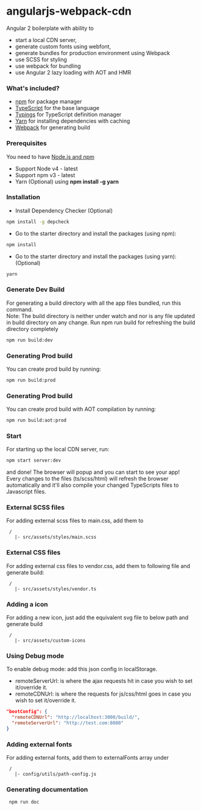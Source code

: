 # angularjs-webpack-cdn
Angular 2 boilerplate with ability to 
* start a local CDN server, 
* generate custom fonts using webfont,
* generate bundles for production environment using Webpack
* use SCSS for styling
* use webpack for bundling
* use Angular 2 lazy loading with AOT and HMR

### What's included?
* [npm](https://www.npmjs.com/) for package manager
* [TypeScript](http://www.typescriptlang.org/) for the base language
* [Typings](https://github.com/typings/typings) for TypeScript definition manager
* [Yarn](https://www.npmjs.com/package/yarn) for installing dependencies with caching
* [Webpack](https://webpack.js.org/) for generating build

### Prerequisites
You need to have [Node.js and npm](https://nodejs.org/en/)
- Support Node v4 - latest
- Support npm v3 - latest
- Yarn (Optional) using **npm install -g yarn**

### Installation
* Install Dependency Checker (Optional)
```bash
npm install -g depcheck
```
* Go to the starter directory and install the packages (using npm):
```bash
npm install
```
* Go to the starter directory and install the packages (using yarn): (Optional)
```bash
yarn
```

### Generate Dev Build
For generating a build directory with all the app files bundled, run this command.  
Note: The build directory is neither under watch and nor is any file updated in build directory on any change.
Run npm run build for refreshing the build directory completely
```bash
npm run build:dev
```

### Generating Prod build
You can create prod build by running:
```bash
npm run build:prod
```

### Generating Prod build
You can create prod build with AOT compilation by running:
```bash
npm run build:aot:prod
```

### Start
For starting up the local CDN server, run:
```bash
npm start server:dev
```
and done! The browser will popup and you can start to see your app!  
Every changes to the files (ts/scss/html) will refresh the browser automatically
and it'll also compile your changed TypeScripts files to Javascript files.

### External SCSS files
For adding external scss files to main.css, add them to 
```directory
 /
   |- src/assets/styles/main.scss
```

### External CSS files
For adding external css files to vendor.css, add them to following file and generate build:
```file
 /
   |- src/assets/styles/vendor.ts
```

### Adding a icon
For adding a new icon, just add the equivalent svg file to below path and generate build 
```directory
 /
   |- src/assets/custom-icons
```

### Using Debug mode
To enable debug mode: add this json config in localStorage.
* remoteServerUrl: is where the ajax requests hit in case you wish to set it/override it.  
* remoteCDNUrl: is where the requests for js/css/html goes in case you wish to set it/override it.
```json
"bootConfig": {
  "remoteCDNUrl": "http://localhost:3000/build/",
  "remoteServerUrl": "http://test.com:8080"
}
```

### Adding external fonts
For adding external fonts, add them to externalFonts array under
```directory
 /
   |- config/utils/path-config.js
```

### Generating documentation
```bash
 npm run doc
```